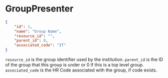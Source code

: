 # GroupPresenter

```json
{
    "id": 1,
    "name": "Group Name",
    "resource_id": "",
    "parent_id": 0,
    "associated_code": "IT"
}
```

`resource_id` is the group identifier used by the institution.
`parent_id` is the ID of the group that this group is under or 0 if this is a top level group.
`associated_code` is the HR Code associated with the group, if code exists.

